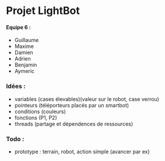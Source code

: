 # Projet LightBot

#### Equipe 6 :
- Guillaume
- Maxime
- Damien
- Adrien
- Benjamin
- Aymeric

### Idées :

- variables (cases élevables)(valeur sur le robot, case verrou)
- pointeurs (téléporteurs placés par un smartbot)
- conditions (couleurs)
- fonctions (P1, P2)
- threads (partage et dépendences de ressources)

### Todo :

- prototype : terrain, robot, action simple (avancer par ex)
